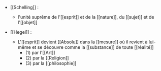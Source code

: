 - [[Schelling]] :
	- l'unité suprême de l'[[esprit]] et de la [[nature]], du [[sujet]] et de l'[[objet]]

- [[Hegel]] :
	- L'[[esprit]] devient [[Absolu]] dans la [[mesure]] où il revient à lui-même et se découvre comme la [[substance]] de toute [[réalité]]
	  - (1) par l'[[Art]]
	  - (2) par la [[Religion]]
	  - (3) par la [[philosophie]]
